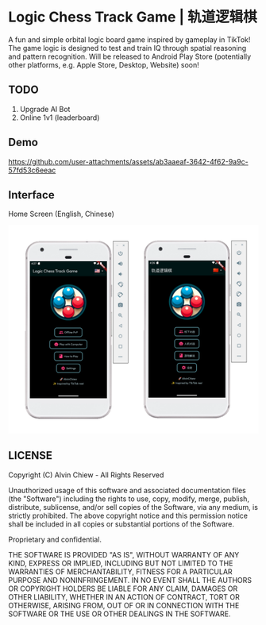 # Logic Chess Track Game | 轨道逻辑棋

A fun and simple orbital logic board game inspired by gameplay in TikTok! The game logic is designed to test and train IQ through spatial reasoning and pattern recognition. Will be released to Android Play Store (potentially other platforms, e.g. Apple Store, Desktop, Website) soon!

## TODO

1. Upgrade AI Bot
1. Online 1v1 (leaderboard)

## Demo

https://github.com/user-attachments/assets/ab3aaeaf-3642-4f62-9a9c-57fd53c6eeac

## Interface

Home Screen (English, Chinese)

![home screen](assets/home_screen_both.png)

## LICENSE

Copyright (C) Alvin Chiew - All Rights Reserved

Unauthorized usage of this software and associated documentation files (the "Software") including the rights to use, copy, modify, merge, publish, distribute, sublicense, and/or sell copies of the Software, via any medium, is strictly prohibited. The above copyright notice and this permission notice shall be included in all copies or substantial portions of the Software.

Proprietary and confidential.

THE SOFTWARE IS PROVIDED "AS IS", WITHOUT WARRANTY OF ANY KIND, EXPRESS OR
IMPLIED, INCLUDING BUT NOT LIMITED TO THE WARRANTIES OF MERCHANTABILITY,
FITNESS FOR A PARTICULAR PURPOSE AND NONINFRINGEMENT. IN NO EVENT SHALL THE
AUTHORS OR COPYRIGHT HOLDERS BE LIABLE FOR ANY CLAIM, DAMAGES OR OTHER
LIABILITY, WHETHER IN AN ACTION OF CONTRACT, TORT OR OTHERWISE, ARISING FROM,
OUT OF OR IN CONNECTION WITH THE SOFTWARE OR THE USE OR OTHER DEALINGS IN
THE SOFTWARE.
